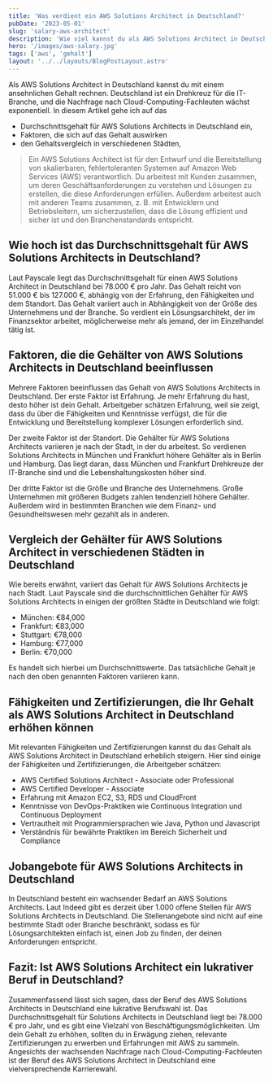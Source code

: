 ```yaml
---
title: 'Was verdient ein AWS Solutions Architect in Deutschland?'
pubDate: '2023-05-01'
slug: 'salary-aws-architect'
description: 'Wie viel kannst du als AWS Solutions Architect in Deutschland verdienen?'
hero: '/images/aws-salary.jpg'
tags: ['aws', 'gehalt']
layout: '../../layouts/BlogPostLayout.astro'
---
```


Als AWS Solutions Architect in Deutschland kannst du mit einem ansehnlichen Gehalt rechnen. Deutschland ist ein Drehkreuz für die IT-Branche, und die Nachfrage nach Cloud-Computing-Fachleuten wächst exponentiell. In diesem Artikel gehe ich auf das

- Durchschnittsgehalt für AWS Solutions Architects in Deutschland ein,
- Faktoren, die sich auf das Gehalt auswirken
- den Gehaltsvergleich in verschiedenen Städten,

> Ein AWS Solutions Architect ist für den Entwurf und die Bereitstellung von skalierbaren, fehlertoleranten Systemen auf Amazon Web Services (AWS) verantwortlich. Du arbeitest mit Kunden zusammen, um deren Geschäftsanforderungen zu verstehen und Lösungen zu erstellen, die diese Anforderungen erfüllen. Außerdem arbeitest auch mit anderen Teams zusammen, z. B. mit Entwicklern und Betriebsleitern, um sicherzustellen, dass die Lösung effizient und sicher ist und den Branchenstandards entspricht.

## Wie hoch ist das Durchschnittsgehalt für AWS Solutions Architects in Deutschland?

Laut Payscale liegt das Durchschnittsgehalt für einen AWS Solutions Architect in Deutschland bei 78.000 € pro Jahr. Das Gehalt reicht von 51.000 € bis 127.000 €, abhängig von der Erfahrung, den Fähigkeiten und dem Standort. Das Gehalt variiert auch in Abhängigkeit von der Größe des Unternehmens und der Branche. So verdient ein Lösungsarchitekt, der im Finanzsektor arbeitet, möglicherweise mehr als jemand, der im Einzelhandel tätig ist.

## Faktoren, die die Gehälter von AWS Solutions Architects in Deutschland beeinflussen

Mehrere Faktoren beeinflussen das Gehalt von AWS Solutions Architects in Deutschland. Der erste Faktor ist Erfahrung. Je mehr Erfahrung du hast, desto höher ist dein Gehalt. Arbeitgeber schätzen Erfahrung, weil sie zeigt, dass du über die Fähigkeiten und Kenntnisse verfügst, die für die Entwicklung und Bereitstellung komplexer Lösungen erforderlich sind.

Der zweite Faktor ist der Standort. Die Gehälter für AWS Solutions Architects variieren je nach der Stadt, in der du arbeitest. So verdienen Solutions Architects in München und Frankfurt höhere Gehälter als in Berlin und Hamburg. Das liegt daran, dass München und Frankfurt Drehkreuze der IT-Branche sind und die Lebenshaltungskosten höher sind.

Der dritte Faktor ist die Größe und Branche des Unternehmens. Große Unternehmen mit größeren Budgets zahlen tendenziell höhere Gehälter. Außerdem wird in bestimmten Branchen wie dem Finanz- und Gesundheitswesen mehr gezahlt als in anderen.

## Vergleich der Gehälter für AWS Solutions Architect in verschiedenen Städten in Deutschland

Wie bereits erwähnt, variiert das Gehalt für AWS Solutions Architects je nach Stadt. Laut Payscale sind die durchschnittlichen Gehälter für AWS Solutions Architects in einigen der größten Städte in Deutschland wie folgt:

- München: €84,000
- Frankfurt: €83,000
- Stuttgart: €78,000
- Hamburg: €77,000
- Berlin: €70,000

Es handelt sich hierbei um Durchschnittswerte. Das tatsächliche Gehalt je nach den oben genannten Faktoren variieren kann.

## Fähigkeiten und Zertifizierungen, die Ihr Gehalt als AWS Solutions Architect in Deutschland erhöhen können

Mit relevanten Fähigkeiten und Zertifizierungen kannst du das Gehalt als AWS Solutions Architect in Deutschland erheblich steigern. Hier sind einige der Fähigkeiten und Zertifizierungen, die Arbeitgeber schätzen:

- AWS Certified Solutions Architect - Associate oder Professional
- AWS Certified Developer - Associate
- Erfahrung mit Amazon EC2, S3, RDS und CloudFront
- Kenntnisse von DevOps-Praktiken wie Continuous Integration und Continuous Deployment
- Vertrautheit mit Programmiersprachen wie Java, Python und Javascript
- Verständnis für bewährte Praktiken im Bereich Sicherheit und Compliance

## Jobangebote für AWS Solutions Architects in Deutschland

In Deutschland besteht ein wachsender Bedarf an AWS Solutions Architects. Laut Indeed gibt es derzeit über 1.000 offene Stellen für AWS Solutions Architects in Deutschland. Die Stellenangebote sind nicht auf eine bestimmte Stadt oder Branche beschränkt, sodass es für Lösungsarchitekten einfach ist, einen Job zu finden, der deinen Anforderungen entspricht.

## Fazit: Ist AWS Solutions Architect ein lukrativer Beruf in Deutschland?

Zusammenfassend lässt sich sagen, dass der Beruf des AWS Solutions Architects in Deutschland eine lukrative Berufswahl ist. Das Durchschnittsgehalt für Solutions Architects in Deutschland liegt bei 78.000 € pro Jahr, und es gibt eine Vielzahl von Beschäftigungsmöglichkeiten. Um dein Gehalt zu erhöhen, sollten du in Erwägung ziehen, relevante Zertifizierungen zu erwerben und Erfahrungen mit AWS zu sammeln. Angesichts der wachsenden Nachfrage nach Cloud-Computing-Fachleuten ist der Beruf des AWS Solutions Architect in Deutschland eine vielversprechende Karrierewahl.
